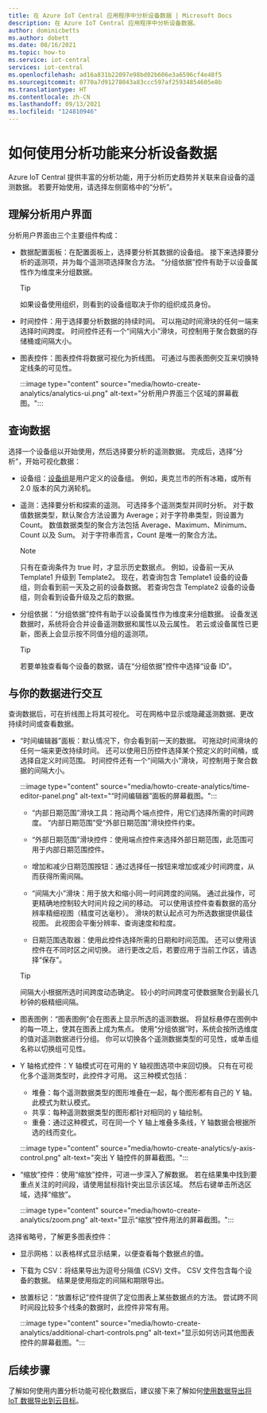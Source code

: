 ```yaml
---
title: 在 Azure IoT Central 应用程序中分析设备数据 | Microsoft Docs
description: 在 Azure IoT Central 应用程序中分析设备数据。
author: dominicbetts
ms.author: dobett
ms.date: 08/16/2021
ms.topic: how-to
ms.service: iot-central
services: iot-central
ms.openlocfilehash: ad16a831b22097e98bd02b606e3a6596cf4e48f5
ms.sourcegitcommit: 0770a7d91278043a83ccc597af25934854605e8b
ms.translationtype: HT
ms.contentlocale: zh-CN
ms.lasthandoff: 09/13/2021
ms.locfileid: "124810946"
---
```

# <a name="how-to-use-analytics-to-analyze-device-data"></a>如何使用分析功能来分析设备数据

Azure IoT Central 提供丰富的分析功能，用于分析历史趋势并关联来自设备的遥测数据。 若要开始使用，请选择左侧窗格中的“分析”。

## <a name="understand-the-analytics-ui"></a>理解分析用户界面

分析用户界面由三个主要组件构成：

- 数据配置面板：在配置面板上，选择要分析其数据的设备组。 接下来选择要分析的遥测项，并为每个遥测项选择聚合方法。 “分组依据”控件有助于以设备属性作为维度来分组数据。

    > [!TIP]
    > 如果设备使用组织，则看到的设备组取决于你的组织成员身份。

- 时间控件：用于选择要分析数据的持续时间。 可以拖动时间滑块的任何一端来选择时间跨度。 时间控件还有一个“间隔大小”滑块，可控制用于聚合数据的存储桶或间隔大小。

- 图表控件：图表控件将数据可视化为折线图。 可通过与图表图例交互来切换特定线条的可见性。

  :::image type="content" source="media/howto-create-analytics/analytics-ui.png" alt-text="分析用户界面三个区域的屏幕截图。":::

## <a name="query-your-data"></a>查询数据

选择一个设备组以开始使用，然后选择要分析的遥测数据。 完成后，选择“分析”，开始可视化数据：

- 设备组：[设备组](tutorial-use-device-groups.md)是用户定义的设备组。 例如，奥克兰市的所有冰箱，或所有 2.0 版本的风力涡轮机。

- 遥测：选择要分析和探索的遥测。 可选择多个遥测类型并同时分析。 对于数值数据类型，默认聚合方法设置为 Average；对于字符串类型，则设置为 Count。 数值数据类型的聚合方法包括 Average、Maximum、Minimum、Count 以及 Sum。 对于字符串而言，Count 是唯一的聚合方法。

    > [!NOTE]
    > 只有在查询条件为 true 时，才显示历史数据点。 例如，设备前一天从 Template1 升级到 Template2。 现在，若查询包含 Template1 设备的设备组，则会看到前一天及之前的设备数据。 若查询包含 Template2 设备的设备组，则会看到设备升级及之后的数据。

- 分组依据：“分组依据”控件有助于以设备属性作为维度来分组数据。  设备发送数据时，系统将会合并设备遥测数据和属性以及云属性。 若云或设备属性已更新，图表上会显示按不同值分组的遥测项。

    > [!TIP]
    > 若要单独查看每个设备的数据，请在“分组依据”控件中选择“设备 ID”。 

## <a name="interact-with-your-data"></a>与你的数据进行交互

查询数据后，可在折线图上将其可视化。 可在网格中显示或隐藏遥测数据、更改持续时间或查看数据。

- “时间编辑器”面板：默认情况下，你会看到前一天的数据。 可拖动时间滑块的任何一端来更改持续时间。 还可以使用日历控件选择某个预定义的时间桶，或选择自定义时间范围。 时间控件还有一个“间隔大小”滑块，可控制用于聚合数据的间隔大小。

  :::image type="content" source="media/howto-create-analytics/time-editor-panel.png" alt-text="“时间编辑器”面板的屏幕截图。":::

  - “内部日期范围”滑块工具：拖动两个端点控件，用它们选择所需的时间跨度。 “内部日期范围”受“外部日期范围”滑块控件约束。
  
  - “外部日期范围”滑块控件：使用端点控件来选择外部日期范围，此范围可用于内部日期范围控件。

  - 增加和减少日期范围按钮：通过选择任一按钮来增加或减少时间跨度，从而获得所需间隔。

  - “间隔大小”滑块：用于放大和缩小同一时间跨度的间隔。 通过此操作，可更精确地控制较大时间片段之间的移动。 可以使用该控件查看数据的高分辨率精细视图（精度可达毫秒）。 滑块的默认起点可为所选数据提供最佳视图。 此视图会平衡分辨率、查询速度和粒度。
  
  - 日期范围选取器：使用此控件选择所需的日期和时间范围。 还可以使用该控件在不同时区之间切换。 进行更改之后，若要应用于当前工作区，请选择“保存”。

  > [!TIP]
  > 间隔大小根据所选时间跨度动态确定。 较小的时间跨度可使数据聚合到最长几秒钟的极精细间隔。

- 图表图例：“图表图例”会在图表上显示所选的遥测数据。 将鼠标悬停在图例中的每一项上，使其在图表上成为焦点。 使用“分组依据”时，系统会按所选维度的值对遥测数据进行分组。 你可以切换各个遥测数据类型的可见性，或单击组名称以切换组可见性。  

- Y 轴格式控件：Y 轴模式可在可用的 Y 轴视图选项中来回切换。 只有在可视化多个遥测类型时，此控件才可用。 这三种模式包括：

  - 堆叠：每个遥测数据类型的图形堆叠在一起，每个图形都有自己的 Y 轴。 此模式为默认模式。
  - 共享：每种遥测数据类型的图形都针对相同的 y 轴绘制。
  - 重叠：通过这种模式，可在同一个 Y 轴上堆叠多条线，Y 轴数据会根据所选的线而变化。

  :::image type="content" source="media/howto-create-analytics/y-axis-control.png" alt-text="突出 Y 轴控件的屏幕截图。":::

- “缩放”控件：使用“缩放”控件，可进一步深入了解数据。 若在结果集中找到要重点关注的时间段，请使用鼠标指针突出显示该区域。 然后右键单击所选区域，选择“缩放”。

  :::image type="content" source="media/howto-create-analytics/zoom.png" alt-text="显示“缩放”控件用法的屏幕截图。":::

选择省略号，了解更多图表控件：

- 显示网格：以表格样式显示结果，以便查看每个数据点的值。

- 下载为 CSV：将结果导出为逗号分隔值 (CSV) 文件。 CSV 文件包含每个设备的数据。 结果是使用指定的间隔和期限导出。

- 放置标记：“放置标记”控件提供了定位图表上某些数据点的方法。 尝试跨不同时间段比较多个线条的数据时，此控件非常有用。

  :::image type="content" source="media/howto-create-analytics/additional-chart-controls.png" alt-text="显示如何访问其他图表控件的屏幕截图。":::

## <a name="next-steps"></a>后续步骤

了解如何使用内置分析功能可视化数据后，建议接下来了解如何[使用数据导出将 IoT 数据导出到云目标](howto-export-data.md)。
